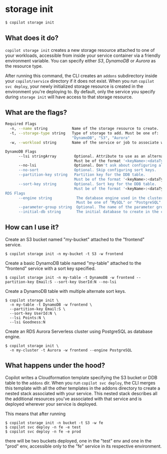 # storage init
```bash
$ copilot storage init
```
## What does it do?
`copilot storage init` creates a new storage resource attached to one of your workloads, accessible from inside your service container via a friendly environment variable. You can specify either *S3*, *DynamoDB* or *Aurora* as the resource type.

After running this command, the CLI creates an `addons` subdirectory inside your `copilot/service` directory if it does not exist. When you run `copilot svc deploy`, your newly initialized storage resource is created in the environment you're deploying to. By default, only the service you specify during `storage init` will have access to that storage resource.

## What are the flags?
```bash
Required Flags
  -n, --name string           Name of the storage resource to create.
  -t, --storage-type string   Type of storage to add. Must be one of:
                              "DynamoDB", "S3", "Aurora"
  -w, --workload string       Name of the service or job to associate with storage.

DynamoDB Flags
      --lsi stringArray        Optional. Attribute to use as an alternate sort key. May be specified up to 5 times.
                               Must be of the format '<keyName>:<dataType>'.
      --no-lsi                 Optional. Don't ask about configuring alternate sort keys.
      --no-sort                Optional. Skip configuring sort keys.
      --partition-key string   Partition key for the DDB table.
                               Must be of the format '<keyName>:<dataType>'.
      --sort-key string        Optional. Sort key for the DDB table.
                               Must be of the format '<keyName>:<dataType>'.
RDS Flags
      --engine string           The database engine used in the cluster.
                                Must be one of "MySQL" or "PostgreSQL".
      --parameter-group string  Optional. The name of the parameter group to associate with the cluster.
      --initial-db string       The initial database to create in the cluster.
```

## How can I use it? 
Create an S3 bucket named "my-bucket" attached to the "frontend" service.

```
$ copilot storage init -n my-bucket -t S3 -w frontend
```
Create a basic DynamoDB table named "my-table" attached to the "frontend" service with a sort key specified.

```
$ copilot storage init -n my-table -t DynamoDB -w frontend --partition-key Email:S --sort-key UserId:N --no-lsi
```

Create a DynamoDB table with multiple alternate sort keys.

```
$ copilot storage init \
  -n my-table -t DynamoDB -w frontend \
  --partition-key Email:S \
  --sort-key UserId:N \
  --lsi Points:N \
  --lsi Goodness:N
```

Create an RDS Aurora Serverless cluster using PostgreSQL as database engine.
```
$ copilot storage init \
  -n my-cluster -t Aurora -w frontend --engine PostgreSQL
```

## What happens under the hood?
Copilot writes a Cloudformation template specifying the S3 bucket or DDB table to the `addons` dir. When you run `copilot svc deploy`, the CLI merges this template with all the other templates in the addons directory to create a nested stack associated with your service. This nested stack describes all the additional resources you've associated with that service and is deployed wherever your service is deployed. 

This means that after running
```
$ copilot storage init -n bucket -t S3 -w fe
$ copilot svc deploy -n fe -e test
$ copilot svc deploy -n fe -e prod
```
there will be two buckets deployed, one in the "test" env and one in the "prod" env, accessible only to the "fe" service in its respective environment. 
